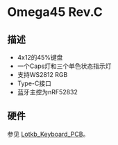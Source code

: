 # Omega45 Rev.C


## 描述

- 4x12的45%键盘
- 一个Caps灯和三个单色状态指示灯
- 支持WS2812 RGB
- Type-C接口
- 蓝牙主控为nRF52832

## 硬件

参见 [Lotkb_Keyboard_PCB](https://github.com/genokolar/Lotkb_Keyboard_PCB)。

